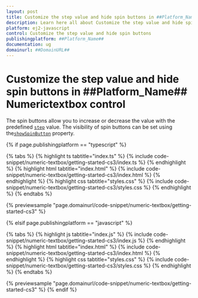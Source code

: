 ```yaml
---
layout: post
title: Customize the step value and hide spin buttons in ##Platform_Name## Numerictextbox control | Syncfusion
description: Learn here all about Customize the step value and hide spin buttons in Syncfusion ##Platform_Name## Numerictextbox control of Syncfusion Essential JS 2 and more.
platform: ej2-javascript
control: Customize the step value and hide spin buttons 
publishingplatform: ##Platform_Name##
documentation: ug
domainurl: ##DomainURL##
---
```


# Customize the step value and hide spin buttons in ##Platform_Name## Numerictextbox control

The spin buttons allow you to increase or decrease the value with the predefined [`step`](../../api/numerictextbox/#step) value. The visibility of spin buttons can be set using the[`showSpinButton`](../../api/numerictextbox/#showspinbutton) property.

{% if page.publishingplatform == "typescript" %}

 {% tabs %}
{% highlight ts tabtitle="index.ts" %}
{% include code-snippet/numeric-textbox/getting-started-cs3/index.ts %}
{% endhighlight %}
{% highlight html tabtitle="index.html" %}
{% include code-snippet/numeric-textbox/getting-started-cs3/index.html %}
{% endhighlight %}
{% highlight css tabtitle="styles.css" %}
{% include code-snippet/numeric-textbox/getting-started-cs3/styles.css %}
{% endhighlight %}
{% endtabs %}
        
{% previewsample "page.domainurl/code-snippet/numeric-textbox/getting-started-cs3" %}

{% elsif page.publishingplatform == "javascript" %}

{% tabs %}
{% highlight js tabtitle="index.js" %}
{% include code-snippet/numeric-textbox/getting-started-cs3/index.js %}
{% endhighlight %}
{% highlight html tabtitle="index.html" %}
{% include code-snippet/numeric-textbox/getting-started-cs3/index.html %}
{% endhighlight %}
{% highlight css tabtitle="styles.css" %}
{% include code-snippet/numeric-textbox/getting-started-cs3/styles.css %}
{% endhighlight %}
{% endtabs %}

{% previewsample "page.domainurl/code-snippet/numeric-textbox/getting-started-cs3" %}
{% endif %}